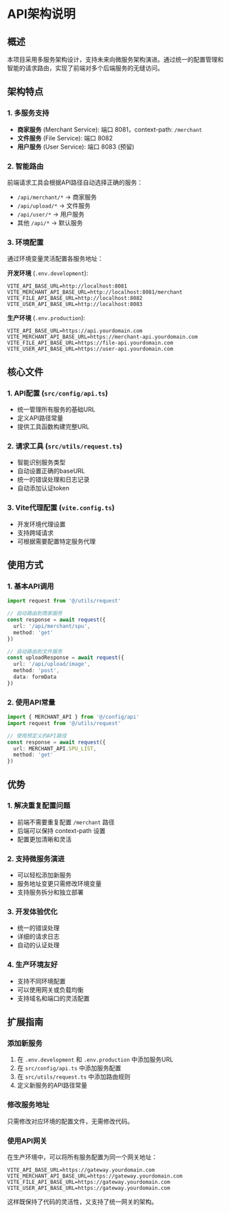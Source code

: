 # API架构说明

## 概述

本项目采用多服务架构设计，支持未来向微服务架构演进。通过统一的配置管理和智能的请求路由，实现了前端对多个后端服务的无缝访问。

## 架构特点

### 1. 多服务支持
- **商家服务** (Merchant Service): 端口 8081，context-path: `/merchant`
- **文件服务** (File Service): 端口 8082
- **用户服务** (User Service): 端口 8083 (预留)

### 2. 智能路由
前端请求工具会根据API路径自动选择正确的服务：
- `/api/merchant/*` → 商家服务
- `/api/upload/*` → 文件服务  
- `/api/user/*` → 用户服务
- 其他 `/api/*` → 默认服务

### 3. 环境配置
通过环境变量灵活配置各服务地址：

**开发环境** (`.env.development`):
```
VITE_API_BASE_URL=http://localhost:8081
VITE_MERCHANT_API_BASE_URL=http://localhost:8081/merchant
VITE_FILE_API_BASE_URL=http://localhost:8082
VITE_USER_API_BASE_URL=http://localhost:8083
```

**生产环境** (`.env.production`):
```
VITE_API_BASE_URL=https://api.yourdomain.com
VITE_MERCHANT_API_BASE_URL=https://merchant-api.yourdomain.com
VITE_FILE_API_BASE_URL=https://file-api.yourdomain.com
VITE_USER_API_BASE_URL=https://user-api.yourdomain.com
```

## 核心文件

### 1. API配置 (`src/config/api.ts`)
- 统一管理所有服务的基础URL
- 定义API路径常量
- 提供工具函数构建完整URL

### 2. 请求工具 (`src/utils/request.ts`)
- 智能识别服务类型
- 自动设置正确的baseURL
- 统一的错误处理和日志记录
- 自动添加认证token

### 3. Vite代理配置 (`vite.config.ts`)
- 开发环境代理设置
- 支持跨域请求
- 可根据需要配置特定服务代理

## 使用方式

### 1. 基本API调用
```typescript
import request from '@/utils/request'

// 自动路由到商家服务
const response = await request({
  url: '/api/merchant/spu',
  method: 'get'
})

// 自动路由到文件服务
const uploadResponse = await request({
  url: '/api/upload/image',
  method: 'post',
  data: formData
})
```

### 2. 使用API常量
```typescript
import { MERCHANT_API } from '@/config/api'
import request from '@/utils/request'

// 使用预定义的API路径
const response = await request({
  url: MERCHANT_API.SPU_LIST,
  method: 'get'
})
```

## 优势

### 1. 解决重复配置问题
- 前端不需要重复配置 `/merchant` 路径
- 后端可以保持 context-path 设置
- 配置更加清晰和灵活

### 2. 支持微服务演进
- 可以轻松添加新服务
- 服务地址变更只需修改环境变量
- 支持服务拆分和独立部署

### 3. 开发体验优化
- 统一的错误处理
- 详细的请求日志
- 自动的认证处理

### 4. 生产环境友好
- 支持不同环境配置
- 可以使用网关或负载均衡
- 支持域名和端口的灵活配置

## 扩展指南

### 添加新服务
1. 在 `.env.development` 和 `.env.production` 中添加服务URL
2. 在 `src/config/api.ts` 中添加服务配置
3. 在 `src/utils/request.ts` 中添加路由规则
4. 定义新服务的API路径常量

### 修改服务地址
只需修改对应环境的配置文件，无需修改代码。

### 使用API网关
在生产环境中，可以将所有服务配置为同一个网关地址：
```
VITE_API_BASE_URL=https://gateway.yourdomain.com
VITE_MERCHANT_API_BASE_URL=https://gateway.yourdomain.com
VITE_FILE_API_BASE_URL=https://gateway.yourdomain.com
VITE_USER_API_BASE_URL=https://gateway.yourdomain.com
```

这样既保持了代码的灵活性，又支持了统一网关的架构。 